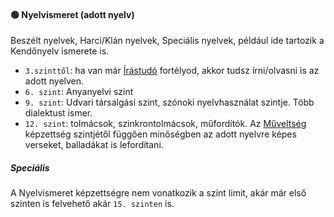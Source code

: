 #### 🟢 Nyelvismeret (adott nyelv)

Beszélt nyelvek, Harci/Klán nyelvek, Speciális nyelvek, például ide tartozik a Kendőnyelv ismerete is.

- `3.szinttől`: ha van már [Írástudó](../fortelyok.altalanos/irastudo.md) fortélyod, akkor tudsz írni/olvasni is az adott nyelven.
- `6. szint`: Anyanyelvi szint
- `9. szint`: Udvari társalgási szint, szónoki nyelvhasználat szintje. Több dialektust ismer.
- `12. szint`: tolmácsok, szinkrontolmácsok, műfordítók. Az [Műveltség](muveltseg.md) képzettség szintjétől függően minőségben az adott nyelvre képes verseket, balladákat is lefordítani.

##### Speciális

A Nyelvismeret képzettségre nem vonatkozik a szint limit, akár már első szinten is felvehető akár `15. szinten` is.

